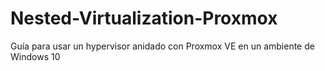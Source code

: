 # Nested-Virtualization-Proxmox
Guía para usar un hypervisor anidado con Proxmox VE en un ambiente de Windows 10
